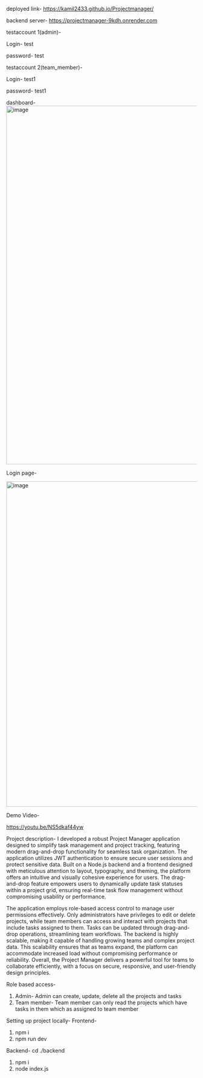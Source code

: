 deployed link- https://kamil2433.github.io/Projectmanager/


backend server- https://projectmanager-9kdh.onrender.com

testaccount 1(admin)-

Login- test

password- test

testaccount 2(team_member)- 

Login- test1

password- test1

dashboard-
<img width="948" alt="image" src="https://github.com/user-attachments/assets/774c9fd5-2083-4692-9606-acad2781f31e">

Login page- 

<img width="860" alt="image" src="https://github.com/user-attachments/assets/865d5556-afdb-4643-a3a2-741b58ce87b2">

Demo Video-

https://youtu.be/NS5dkaf44yw

Project description-
I developed a robust Project Manager application designed to simplify task management and project tracking, featuring modern drag-and-drop functionality for seamless task organization. The application utilizes JWT authentication to ensure secure user sessions and protect sensitive data. Built on a Node.js backend and a frontend designed with meticulous attention to layout, typography, and theming, the platform offers an intuitive and visually cohesive experience for users. The drag-and-drop feature empowers users to dynamically update task statuses within a project grid, ensuring real-time task flow management without compromising usability or performance.

The application employs role-based access control to manage user permissions effectively. Only administrators have privileges to edit or delete projects, while team members can access and interact with projects that include tasks assigned to them. Tasks can be updated through drag-and-drop operations, streamlining team workflows. The backend is highly scalable, making it capable of handling growing teams and complex project data. This scalability ensures that as teams expand, the platform can accommodate increased load without compromising performance or reliability. Overall, the Project Manager delivers a powerful tool for teams to collaborate efficiently, with a focus on secure, responsive, and user-friendly design principles.



Role based access-
1. Admin- Admin can create, update, delete all the projects and tasks
2. Team member- Team member can only read the projects which have tasks in them which as assigned to team member



Setting up project locally-
Frontend-
1. npm i
2. npm run dev

Backend-
cd ./backend
1. npm i
2. node index.js









